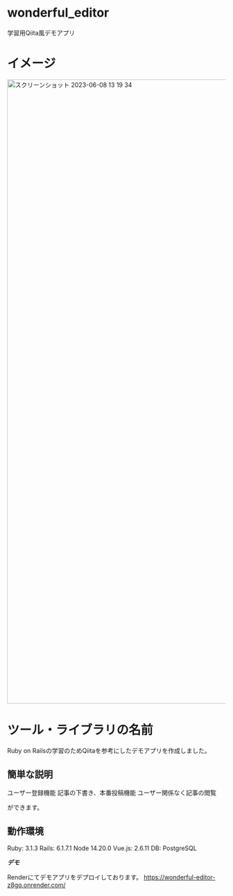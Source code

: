 # wonderful_editor
学習用Qiita風デモアプリ

# イメージ
<img width="1440" alt="スクリーンショット 2023-06-08 13 19 34" src="https://github.com/yoshi-nip/wonderful_editor/assets/53852040/f22fc345-7c54-4340-94fb-4b361ce0a789">



# ツール・ライブラリの名前

Ruby on Railsの学習のためQiitaを参考にしたデモアプリを作成しました。


## 簡単な説明

ユーザー登録機能
記事の下書き、本番投稿機能
ユーザー関係なく記事の閲覧

ができます。

## 動作環境
Ruby: 3.1.3
Rails: 6.1.7.1
Node 14.20.0
Vue.js: 2.6.11
DB: PostgreSQL

***デモ***

Renderにてデモアプリをデプロイしております。
https://wonderful-editor-z8gq.onrender.com/
